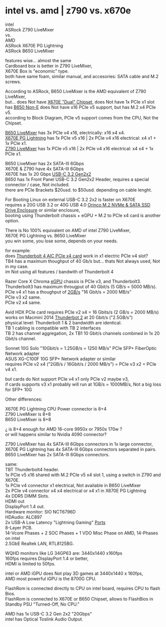 # intel vs. amd | z790 vs. x670e

intel </br>
ASRock Z790 LiveMixer </br>
vs. </br>
AMD </br>
ASRock X670E PG Lightning </br>
ASRock B650 LiveMixer </br>

features wise... almost the same </br>
Cardboard box is better in Z790 LiveMixer, </br>
X670E Box is "economic" type. </br>
both have same foam, similar manual, and accesories: SATA cable and M.2 screws. </br>

According to ASRock, B650 LiveMixer is the AMD equivalent of Z790 LiveMixer, </br>
but... does Not have [X670E "Dual" Chipset](https://www.digitalcitizen.life/x670e-x670-b650e-b650-chipsets/), does Not have 1x PCIe x1 slot </br>
has [B650 Non-E](https://www.digitalcitizen.life/x670e-x670-b650e-b650-chipsets/) does Not have x16 PCIe v5 support, but has M.2 x4 PCIe v5. </br>
according to Block Diagram, PCIe v5 support comes from the CPU, Not the Chipset. </br>

[B650 LiveMixer](https://www.asrock.com/mb/AMD/B650%20LiveMixer/Specification.us.asp#Specification) has 3x PCIe v4 x16, electrically: x16 x4 x4. </br>
[X670E PG Lightning](https://pg.asrock.com/MB/AMD/X670E%20PG%20Lightning/index.asp) has 1x PCIe v5 x16 | 2x PCIe v4 x16 electrical: x4 x1 + 1x PCIe x1. </br>
[Z790 LiveMixer](https://www.asrock.com/mb/Intel/Z790%20LiveMixer/Specification.asp) has 1x PCIe v5 x16 | 2x PCIe v4 x16 electrical: x4 x4 + 1x PCIe x1. 

B650 LiveMixer has 2x SATA-III 6Gbps </br>
X670E & Z790 have 4x SATA-III 6Gbps </br>
X670E has 1x 20 Gbps [USB-C 3.2 Gen2x2](https://en.wikipedia.org/wiki/USB_3.0#USB_3.2) </br>
B650 has 1x Front Panel USB-C 3.2 Gen2x2 Header, requires a special connector / case, Not included. </br>
there are PCIe Brackets $20usd. to $50usd. depending on cable lenght. </br>

For Booting Linux on external USB-C 3.2 2x2 is faster on X670E </br>
requires a 20G USB 3.2 or 40G USB 4.0 [Orinco M.2 NVMe & SATA SSD Drive Enclosure](https://www.orico.cc/us/product/subcategory/115.html) or similar enclosure, </br>
booting using Thunderbolt chassis + eGPU + M.2 to PCIe x4 card is another option. </br>

There is No 100% equivalent on AMD of intel Z790 LiveMixer, </br>
X670E PG Lightning vs. B650 LiveMixer </br>
you win some, you lose some, depends on your needs. </br>

for example:</br>
does [Thunderbolt 4 AIC PCIe x4 card](https://www.asrock.com/mb/spec/product.asp?Model=Thunderbolt%204%20AIC) work in x1 electric PCIe v4 slot? </br>
TB4 has a maximum thoughput of 40 Gb/s but... thats Not always used, Not in my case. </br>
im Not using all features / bandwith of Thunderbolt 4 </br>

Razer Core X Chroma [eGPU](https://egpu.io/best-egpu-buyers-guide/) chassis is PCIe v3, and Thunderbolt3. </br>
Thunderbolt3 has maximum througput of 40 Gbit/s (5 GB/s = 5000 MB/s). </br>
PCIe v4 x1 has a thoughput of [2GB/s](https://en.wikipedia.org/wiki/PCI_Express#Comparison_table) "16 Gbit/s = 2000 MB/s" </br>
PCIe v3 x2 same. </br>
PCIe v2 x4 same. </br>

Avid HDX PCIe card requires PCIe v2 x4 = 16 Gbits/s (2 GB/s = 2000 MB/s) </br>
works on Macmini 2014 [Thunderbot 2](https://en.wikipedia.org/wiki/Thunderbolt_(interface)#Thunderbolt_2) at 20 Gbit/s ("2.5GB/s") </br>
physical level: Thunderbolt 1 & 2 bandwidth are identical. </br>
TB 1 cabling is compatible with TB 2 interfaces </br>
TB 2 has channel aggregation, 2x TB1 10 Gbit/s channels combined in 1x 20 Gbit/s channel. </br>

Sonnet 10G Solo "10Gbit/s = 1.25GB/s = 1250 MB/s" PCIe SFP+ FiberOptic Network adapter </br>
ASUS XG-C100F 10G SFP+ Network adapter or similar </br>
requires PCIe v2 x4 ("2GB/s / 16Gbit/s / 2000 MB/s") = PCIe v3 x2 = PCIe v4 x1. </br>

but cards do Not support PCIe v4 x1 only PCIe v2 maybe v3, </br>
if cards supports v3 x1 probably will run at 1GB/s = 1000MB/s, Not a big loss for SFP+ 10G </br>

Other differences: </br>

X670E PG Lightning CPU Power connector is 8+4  
Z790 LiveMixer is 8+8 </br>
B650 LiveMixer is 8+8 </br>

¿ is 8+4 enough for AMD 16-core 9950x or 7950x 170w ? </br>
or will happens similar to Nvidia 4090 connector? </br>

Z790 LiveMixer has 4x SATA-III 6Gbps connectors in 1x large connector, </br>
X670E PG Lightning has 4x SATA-III 6Gbps connectors separated in pairs. </br>
B650 LiveMixer has 2x SATA-III 6Gbps connectors. </br>

same: </br>
TBT Thunderbolt4 header. </br>
1x PCIe v5 x16 shared with M.2 PCIe v5 x4 slot 1, using a switch in Z790 and X670E. </br>
1x PCIe v4 connector x1 electrical, Not available in B650 LiveMixer </br>
2x PCIe v4 connector x4 x4 electrical or x4 x1 in X670E PG Lightning </br>
4x DDR5 DIMM Slots. </br>
HDMI out </br>
DisplayPort 1.4 out. </br>
Hardware monitor: SIO NCT6796D </br>
HDAudio: ALC897 </br>
2x USB-A Low Latency "Lightning Gaming" [Ports](https://www.asrock.com/microsite/2021EmbraceTheFuture/single-post3.html) </br> 
8-Layer PCB. </br>
14-Vcore Phases + 2 SOC Phases + 1 VDO Misc Phase on AMD, 14-Phases on intel</br>
2.5GbE Realtek LAN, RTL8125BG. </br>

WQHD monitors like LG 34GP63 are: 3440x1440 x160fps </br>
160fps requires DisplayPort 1.4 or better, </br>
HDMI is limited to 50fps. </br>

intel or AMD iGPU does Not play 3D games at 3440x1440 x 160fps, </br>
AMD most powerful iGPU is the 8700G CPU. </br>

FlashRom is connected directly to CPU on intel board, requires CPU to flash Bios. </br>
FlashRom is connected to X670E or B650 Chipset, allows to FlashBios in Standby PSU "Turned-Off, No CPU." </br>

AMD has 1x USB-C 3.2 Gen 2x2 "20Gbps" </br>
intel has Optical Toslink Audio Output.  </br>

